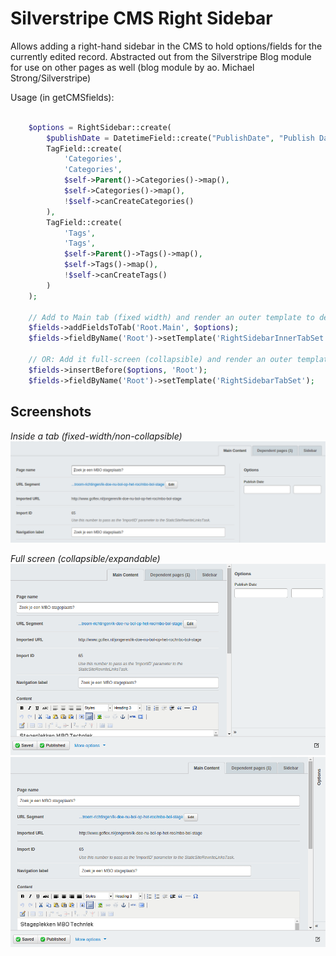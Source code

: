 Silverstripe CMS Right Sidebar
==============================

Allows adding a right-hand sidebar in the CMS to hold options/fields for the currently edited record. Abstracted out from the Silverstripe Blog module for use on other pages as well (blog module by ao. Michael Strong/Silverstripe)

Usage (in getCMSfields):

```php

	$options = RightSidebar::create(
		$publishDate = DatetimeField::create("PublishDate", "Publish Date"),
		TagField::create(
			'Categories',
			'Categories',
			$self->Parent()->Categories()->map(),
			$self->Categories()->map(),
			!$self->canCreateCategories()
		),
		TagField::create(
			'Tags',
			'Tags',
			$self->Parent()->Tags()->map(),
			$self->Tags()->map(),
			!$self->canCreateTags()
		)
	);

	// Add to Main tab (fixed width) and render an outer template to deal with our custom layout
	$fields->addFieldsToTab('Root.Main', $options);
	$fields->fieldByName('Root')->setTemplate('RightSidebarInnerTabSet');

	// OR: Add it full-screen (collapsible) and render an outer template to deal with our custom layout
	$fields->insertBefore($options, 'Root');
	$fields->fieldByName('Root')->setTemplate('RightSidebarTabSet');

```

## Screenshots

*Inside a tab (fixed-width/non-collapsible)*
![](images/screenshots/inner.png)


*Full screen (collapsible/expandable)*
![](images/screenshots/outer-expanded.png)
![](images/screenshots/outer-collapsed.png)